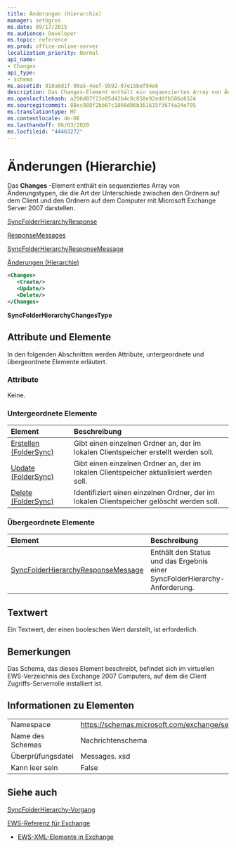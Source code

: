 ```yaml
---
title: Änderungen (Hierarchie)
manager: sethgros
ms.date: 09/17/2015
ms.audience: Developer
ms.topic: reference
ms.prod: office-online-server
localization_priority: Normal
api_name:
- Changes
api_type:
- schema
ms.assetid: 918a0d1f-90a5-4eef-9592-07e15bef94e6
description: Das Changes-Element enthält ein sequenziertes Array von Änderungstypen, die die Art der Unterschiede zwischen den Ordnern auf dem Client und den Ordnern auf dem Computer mit Microsoft Exchange Server 2007 darstellen.
ms.openlocfilehash: a296d87f23e85d42b4c8c858e92eddfb586a8324
ms.sourcegitcommit: 88ec988f2bb67c1866d06b361615f3674a24e795
ms.translationtype: MT
ms.contentlocale: de-DE
ms.lasthandoff: 06/03/2020
ms.locfileid: "44463272"
---
```

# <a name="changes-hierarchy"></a>Änderungen (Hierarchie)

Das **Changes** -Element enthält ein sequenziertes Array von Änderungstypen, die die Art der Unterschiede zwischen den Ordnern auf dem Client und den Ordnern auf dem Computer mit Microsoft Exchange Server 2007 darstellen. 
  
[SyncFolderHierarchyResponse](syncfolderhierarchyresponse.md)
  
[ResponseMessages](responsemessages.md)
  
[SyncFolderHierarchyResponseMessage](syncfolderhierarchyresponsemessage.md)
  
[Änderungen (Hierarchie)](changes-hierarchy.md)
  
```xml
<Changes>
   <Create/>
   <Update/>
   <Delete/>
</Changes>
```

 **SyncFolderHierarchyChangesType**
## <a name="attributes-and-elements"></a>Attribute und Elemente

In den folgenden Abschnitten werden Attribute, untergeordnete und übergeordnete Elemente erläutert.
  
### <a name="attributes"></a>Attribute

Keine.
  
### <a name="child-elements"></a>Untergeordnete Elemente

|**Element**|**Beschreibung**|
|:-----|:-----|
|[Erstellen (FolderSync)](create-foldersync.md) <br/> |Gibt einen einzelnen Ordner an, der im lokalen Clientspeicher erstellt werden soll.  <br/> |
|[Update (FolderSync)](update-foldersync.md) <br/> |Gibt einen einzelnen Ordner an, der im lokalen Clientspeicher aktualisiert werden soll.  <br/> |
|[Delete (FolderSync)](delete-foldersync.md) <br/> |Identifiziert einen einzelnen Ordner, der im lokalen Clientspeicher gelöscht werden soll.  <br/> |
   
### <a name="parent-elements"></a>Übergeordnete Elemente

|**Element**|**Beschreibung**|
|:-----|:-----|
|[SyncFolderHierarchyResponseMessage](syncfolderhierarchyresponsemessage.md) <br/> |Enthält den Status und das Ergebnis einer SyncFolderHierarchy-Anforderung.  <br/> |
   
## <a name="text-value"></a>Textwert

Ein Textwert, der einen booleschen Wert darstellt, ist erforderlich.
  
## <a name="remarks"></a>Bemerkungen

Das Schema, das dieses Element beschreibt, befindet sich im virtuellen EWS-Verzeichnis des Exchange 2007 Computers, auf dem die Client Zugriffs-Serverrolle installiert ist.
  
## <a name="element-information"></a>Informationen zu Elementen

|||
|:-----|:-----|
|Namespace  <br/> |https://schemas.microsoft.com/exchange/services/2006/messages  <br/> |
|Name des Schemas  <br/> |Nachrichtenschema  <br/> |
|Überprüfungsdatei  <br/> |Messages. xsd  <br/> |
|Kann leer sein  <br/> |False  <br/> |
   
## <a name="see-also"></a>Siehe auch



[SyncFolderHierarchy-Vorgang](syncfolderhierarchy-operation.md)


[EWS-Referenz für Exchange](ews-reference-for-exchange.md)
  
- [EWS-XML-Elemente in Exchange](ews-xml-elements-in-exchange.md)

